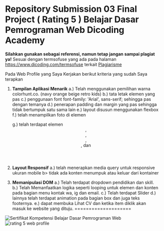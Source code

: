 # Repository Submission 03 Final Project ( Rating 5 ) Belajar Dasar Pemrograman Web Dicoding Academy
**Silahkan gunakan sebagai referensi, namun tetap jangan sampai plagiat ya!**
Sesuai dengan termsofuse yang ada pada halaman https://www.dicoding.com/termsofuse terkait <a href='https://www.dicoding.com/blog/plagiarisme/'>Plagiarisme</a>

Pada Web Profile yang Saya Kerjakan berikut kriteria yang sudah Saya terapkan
1. **Tampilan Aplikasi Menarik**
a.) Telah menggunakan pemilihan warna colorhunt.co. (navy orange beige retro kids)
b.) tata letak elemen yang pas
c.) penggunaan font font-family: 'Arial', sans-serif; sehingga pas dengan temanya
d.) penerapan padding dan margin yang pas sehingga tidak bertumpuk satu sama lain
e.) layout disusun menggunakan flexbox
f.) telah menampilkan foto di elemen <aside>
g.) telah terdapat elemen <header>, <footer>, <main>, <article>, dan <aside>

2. **Layout Responsif**
a.) telah menerapkan media query untuk responsive ukuran mobile
b> tidak ada konten menumpuk atau keluar dari kontainer

4. **Memanipulasi DOM**
a.) Telah terdapat dropdown pendidikan dan skill.
b.) Telah Memanfaatkan logika seperti looping untuk elemen dan konten pada
bagian menu kontak wa, ig dan email.
c.) Telah terdapat Slider
d.) lainnya telah terdapat animation pada bagian box dan juga teks footernya.
e.) dapat membuka Lihat CV dan ketika item diklik akan masuk ke website yang dituju.
====================


![Sertifikat Kompetensi Belajar Dasar Pemrograman Web](https://github.com/NandaAdisaputra/Submission03FinalProjectRestaurantApp/assets/43689759/c117659a-8037-490c-b77c-b0cf9b98571b)
![rating 5 web profile](https://github.com/NandaAdisaputra/Submission03FinalProjectRestaurantApp/assets/43689759/70b8a874-0f75-4af3-9115-0ee5b3538910)
